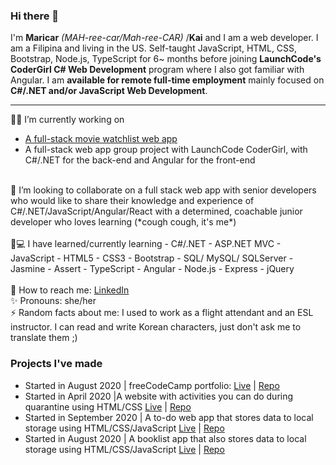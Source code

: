 ### Hi there 👋

<!--
**carrimaxx/carrimaxx** is a ✨ _special_ ✨ repository because its `README.md` (this file) appears on your GitHub profile.

Here are some ideas to get you started:

- 🔭 I’m currently working on ...
- 🌱 I’m currently learning ...
- 👯 I’m looking to collaborate on ...
- 🤔 I’m looking for help with ...
- 💬 Ask me about ...
- 📫 How to reach me: ...
- 😄 Pronouns: ...
- ⚡ Fun fact: ...

##### Github Stats
Commits: {{ COMMITS }}
Repositories: {{ REPOSITORIES }}
Account age: {{ ACCOUNT_AGE }}
-->
I'm **Maricar** *(MAH-ree-car/Mah-ree-CAR)* /**Kai** and I am a web developer. I am a Filipina and living in the US. Self-taught JavaScript, HTML, CSS, Bootstrap, Node.js, TypeScript for 6~ months before joining **LaunchCode's CoderGirl C# Web Development** program where I also got familiar with Angular. I am **available for remote full-time employment** mainly focused on **C#/.NET and/or JavaScript Web Development**.
<br>
<hr>
👩‍💻 I’m currently working on
<br />
<ul>
  <li><a href="https://github.com/carrimaxx/MovieWatchlist">A full-stack movie watchlist web app</a></li>
  <li>A full-stack web app group project with LaunchCode CoderGirl, with C#/.NET for the back-end and Angular for the front-end</li>
</ul>
<br />
👯 I’m looking to collaborate on
a full stack web app with senior developers who would like to share their knowledge and experience of C#/.NET/JavaScript/Angular/React with a determined, coachable junior developer who loves learning (*cough cough, it's me*)
<br />
<br />
🌱💻 I have learned/currently learning
- C#/.NET
- ASP.NET MVC
- JavaScript
- HTML5
- CSS3
- Bootstrap
- SQL/ MySQL/ SQLServer
- Jasmine
- Assert
- TypeScript
- Angular
- Node.js
- Express
- jQuery
<br />
<br />
📧  How to reach me: <a href="https://www.linkedin.com/authwall?trk=gf&trkInfo=AQHyjq3ww_dROwAAAXfhlx0ouoRAxqESwrt3D9h_GORCJ8qvG0OEH2tkpk-2J-GLNMD4aYXx_4BmNC8O6F9OOUQh9NSUkpU7AB-Aptqgw6DlwPtchajF2yfAVaGbg4oG6_SyZ08=&originalReferer=&sessionRedirect=https%3A%2F%2Fwww.linkedin.com%2Fin%2Fmaricar-walters%2F">LinkedIn</a>
<br />
✨  Pronouns: she/her
<br />
⚡  Random facts about me: I used to work as a flight attendant and an ESL instructor. I can read and write Korean characters, just don't ask me to translate them ;)

### Projects I've made
<ul>
<li>Started in August 2020 | freeCodeCamp portfolio: <a href="https://carrimaxx.github.io/fcc-portfolio/">Live</a> | <a href="https://github.com/carrimaxx/fcc-portfolio">Repo</a></li>
<li>Started in April 2020 |A website with activities you can do during quarantine using HTML/CSS <a href="https://carrimaxx.github.io/stay-at-home/">Live</a> | <a href="https://github.com/carrimaxx/stay-at-home">Repo</a></li>
<li>Started in September 2020 | A to-do web app that stores data to local storage using HTML/CSS/JavaScript <a href="https://carrimaxx.github.io/todo-webapp/">Live</a> | <a href="https://github.com/carrimaxx/todo-webapp">Repo</a></li>
<li>Started in August 2020 | A booklist app that also stores data to local storage using HTML/CSS/JavaScript <a href="https://carrimaxx.github.io/booklist-app/">Live</a> | <a href="https://github.com/carrimaxx/booklist-app">Repo</a></li>
</ul>
